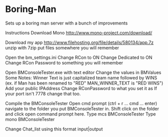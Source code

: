 # Boring-Man
Sets up a boring man server with a bunch of improvements

Instructions
Download Mono
http://www.mono-project.com/download/

Download my app
http://www.filehosting.org/file/details/580134/app.7z
unzip with 7zip
put files somewhere you will remember


Open the bm_settings.ini
Change RCon to ON
Change Dedicated to ON
Change RCon Password to something you will remember

Open BMConsoleTester.exe with text editor
Change the values in BMValues
Some Notes:
Winner Text is just capitalized team name followed by WINS
(ex. if Man has been renamed to "RED" MAN_WINNER_TEXT is "RED WINS")
Add your public IPAddress 
Change RConPassword to what you set it as
If your port isn't 7778 change that too.

Compile the BMConsoleTester
Open cmd prompt (ctrl + r ... cmd ... enter)
navigate to the folder you put BMConsoleTester in. Shift click on the folder and click open command prompt here.
Type mcs BMConsoleTester
Type mono BMConsoleTester

Change Chat_list using this format
input|output
